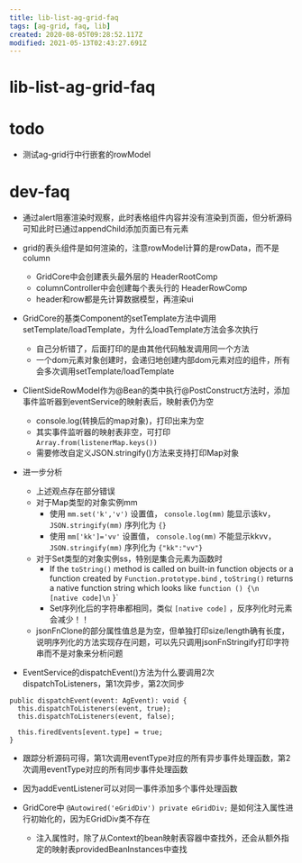 ```yaml
---
title: lib-list-ag-grid-faq
tags: [ag-grid, faq, lib]
created: 2020-08-05T09:28:52.117Z
modified: 2021-05-13T02:43:27.691Z
---
```


# lib-list-ag-grid-faq

# todo

- 测试ag-grid行中行嵌套的rowModel

# dev-faq

 

- 通过alert阻塞渲染时观察，此时表格组件内容并没有渲染到页面，但分析源码可知此时已通过appendChild添加页面已有元素

- grid的表头组件是如何渲染的，注意rowModel计算的是rowData，而不是column
  - GridCore中会创建表头最外层的 HeaderRootComp
  - columnController中会创建每个表头行的 HeaderRowComp
  - header和row都是先计算数据模型，再渲染ui

- GridCore的基类Component的setTemplate方法中调用setTemplate/loadTemplate，为什么loadTemplate方法会多次执行
  - 自己分析错了，后面打印的是由其他代码触发调用同一个方法
  - 一个dom元素对象创建时，会递归地创建内部dom元素对应的组件，所有会多次调用setTemplate/loadTemplate

- ClientSideRowModel作为@Bean的类中执行@PostConstruct方法时，添加事件监听器到eventService的映射表后，映射表仍为空
  - console.log(转换后的map对象)，打印出来为空
  - 其实事件监听器的映射表非空，可打印 `Array.from(listenerMap.keys())`
  - 需要修改自定义JSON.stringify()方法来支持打印Map对象
- 进一步分析
  - 上述观点存在部分错误
  - 对于Map类型的对象实例mm
    - 使用 `mm.set('k','v')` 设置值， `console.log(mm)` 能显示该kv， `JSON.stringify(mm)` 序列化为 `{}`
    - 使用 `mm['kk']='vv'` 设置值， `console.log(mm)` 不能显示kkvv， `JSON.stringify(mm)` 序列化为 `{"kk":"vv"}`
  - 对于Set类型的对象实例ss，特别是集合元素为函数时
    - If the `toString()` method is called on built-in function objects or a function created by `Function.prototype.bind` , `toString()` returns a native function string which looks like `function () {\n    [native code]\n` }`
    - Set序列化后的字符串都相同，类似 `[native code]` ，反序列化时元素会减少！！
  - jsonFnClone的部分属性值总是为空，但单独打印size/length确有长度，说明序列化的方法实现存在问题，可以先只调用jsonFnStringify打印字符串而不是对象来分析问题

- EventService的dispatchEvent()方法为什么要调用2次dispatchToListeners，第1次异步，第2次同步

``` JS
public dispatchEvent(event: AgEvent): void {
  this.dispatchToListeners(event, true);
  this.dispatchToListeners(event, false);

  this.firedEvents[event.type] = true;
}
```

  - 跟踪分析源码可得，第1次调用eventType对应的所有异步事件处理函数，第2次调用eventType对应的所有同步事件处理函数
  - 因为addEventListener可以对同一事件添加多个事件处理函数

- GridCore中 `@Autowired('eGridDiv') private eGridDiv;` 是如何注入属性进行初始化的，因为EGridDiv类不存在
  - 注入属性时，除了从Context的bean映射表容器中查找外，还会从额外指定的映射表providedBeanInstances中查找
